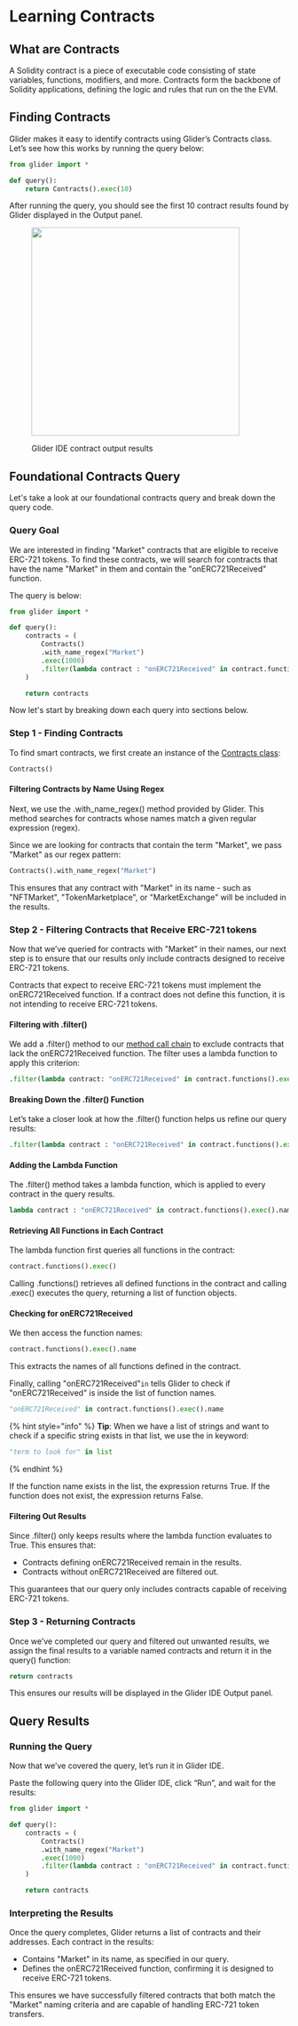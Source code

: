 # Learning Contracts

## What are Contracts

A Solidity contract is a piece of executable code consisting of state variables, functions, modifiers, and more. Contracts form the backbone of Solidity applications, defining the logic and rules that run on the the EVM.

## Finding Contracts

Glider makes it easy to identify contracts using Glider’s Contracts class. Let’s see how this works by running the query below:

```python
from glider import *

def query():
    return Contracts().exec(10)
```

After running the query, you should see the first 10 contract results found by Glider displayed in the Output panel.

<figure><img src="../../.gitbook/assets/Screenshot 2025-01-09 at 2.16.48 PM.png" alt="" width="375"><figcaption><p>Glider IDE contract output results</p></figcaption></figure>

## Foundational Contracts Query

Let's take a look at our foundational contracts query and break down the query code.

### **Query Goal**

We are interested in finding "Market" contracts that are eligible to receive ERC-721 tokens. To find these contracts, we will search for contracts that have the name "Market" in them and contain the "onERC721Received" function.&#x20;

The query is below:

```python
from glider import *

def query():
    contracts = (
        Contracts()
        .with_name_regex("Market")
        .exec(1000)
        .filter(lambda contract : "onERC721Received" in contract.functions().exec().name)
    )

    return contracts
```

Now let's start by breaking down each query into sections below.

### Step 1 - Finding Contracts

To find smart contracts, we first create an instance of the [Contracts class](https://glide.gitbook.io/main/glider-ide/api/contracts):

```python
Contracts()
```

#### **Filtering Contracts by Name Using Regex**

Next, we use the .with\_name\_regex() method provided by Glider. This method searches for contracts whose names match a given regular expression (regex).

Since we are looking for contracts that contain the term "Market", we pass "Market" as our regex pattern:

```python
Contracts().with_name_regex("Market")
```

This ensures that any contract with "Market" in its name - such as "NFTMarket", "TokenMarketplace", or "MarketExchange" will be included in the results.

### Step 2 - Filtering Contracts that Receive ERC-721 tokens

Now that we’ve queried for contracts with "Market" in their names, our next step is to ensure that our results only include contracts designed to receive ERC-721 tokens.

Contracts that expect to receive ERC-721 tokens must implement the onERC721Received function. If a contract does not define this function, it is not intending to receive ERC-721 tokens.

#### **Filtering with .filter()**

We add a .filter() method to our [method call chain](https://glide.gitbook.io/main/glider-ide/glider-the-basics/intro-to-python/basic-python#chaining-function-calls) to exclude contracts that lack the onERC721Received function. The filter uses a lambda function to apply this criterion:

```python
.filter(lambda contract: "onERC721Received" in contract.functions().exec().name)
```

#### **Breaking Down the .filter() Function**

Let’s take a closer look at how the .filter() function helps us refine our query results:

```python
.filter(lambda contract : "onERC721Received" in contract.functions().exec().name)
```

#### **Adding the Lambda Function**

The .filter() method takes a lambda function, which is applied to every contract in the query results.

```python
lambda contract : "onERC721Received" in contract.functions().exec().name
```

#### **Retrieving All Functions in Each Contract**

The lambda function first queries all functions in the contract:&#x20;

```python
contract.functions().exec()
```

Calling .functions() retrieves all defined functions in the contract and calling .exec() executes the query, returning a list of function objects.

#### **Checking for onERC721Received**

We then access the function names:&#x20;

```python
contract.functions().exec().name
```

This extracts the names of all functions defined in the contract.

Finally, calling "onERC721Received"`in` tells Glider to check if "onERC721Received" is  inside the list of function names.&#x20;

```python
"onERC721Received" in contract.functions().exec().name
```

{% hint style="info" %}
**Tip**: When we have a list of strings and want to check if a specific string exists in that list, we use the in keyword:

```python
"term to look for" in list
```
{% endhint %}

If the function name exists in the list, the expression returns True. If the function does not exist, the expression returns False.

#### **Filtering Out Results**

Since .filter() only keeps results where the lambda function evaluates to True. This ensures that:

* Contracts defining onERC721Received remain in the results.
* Contracts without onERC721Received are filtered out.

This guarantees that our query only includes contracts capable of receiving ERC-721 tokens.

### Step 3 - Returning Contracts

Once we’ve completed our query and filtered out unwanted results, we assign the final results to a variable named contracts and return it in the query() function:

```python
return contracts
```

This ensures our results will be displayed in the Glider IDE Output panel.

## Query Results

### **Running the Query**

Now that we’ve covered the query, let’s run it in Glider IDE.

Paste the following query into the Glider IDE, click “Run”, and wait for the results:

```python
from glider import *

def query():
    contracts = (
        Contracts()
        .with_name_regex("Market")
        .exec(1000)
        .filter(lambda contract : "onERC721Received" in contract.functions().exec().name)
    )

    return contracts
```

### **Interpreting the Results**

Once the query completes, Glider returns a list of contracts and their addresses. Each contract in the results:

* Contains "Market" in its name, as specified in our query.
* Defines the onERC721Received function, confirming it is designed to receive ERC-721 tokens.

This ensures we have successfully filtered contracts that both match the "Market" naming criteria and are capable of handling ERC-721 token transfers.
